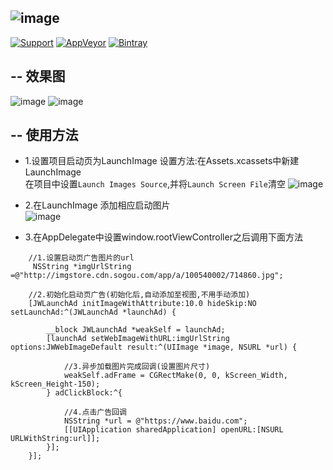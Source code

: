 ![image](https://github.com/JWXIAN/JWLaunchAd/blob/master/JWLaunchAd/Resources/JWLaunchAd-logo.png)
--
[![Support](https://img.shields.io/badge/support-iOS%207%2B-brightgreen.svg)](https://github.com/JWXIAN/MVCProject)
[![AppVeyor](https://img.shields.io/appveyor/ci/gruntjs/grunt.svg?maxAge=2592000)](https://github.com/JWXIAN/MVCProject)
[![Bintray](https://img.shields.io/badge/version-1.2-brightgreen.svg)](https://github.com/JWXIAN/MVCProject)

--
 效果图
--
![image](https://github.com/JWXIAN/JWLaunchAd/blob/master/JWLaunchAd/Resources/gif.gif)
![image](https://github.com/JWXIAN/JWLaunchAd/blob/master/JWLaunchAd/Resources/gif2.gif)

--
  使用方法
--
   * 1.设置项目启动页为LaunchImage
   设置方法:在Assets.xcassets中新建LaunchImage<br>
   在项目中设置`Launch Images Source`,并将`Launch Screen File`清空
   ![image](https://github.com/JWXIAN/JWLaunchAd/blob/master/JWLaunchAd/Resources/launchImage.png)
 
   * 2.在LaunchImage 添加相应启动图片<br>
   ![image](https://github.com/JWXIAN/JWLaunchAd/blob/master/JWLaunchAd/Resources/assets.png)
 
   * 3.在AppDelegate中设置window.rootViewController之后调用下面方法
   
```objc
    //1.设置启动页广告图片的url
     NSString *imgUrlString =@"http://imgstore.cdn.sogou.com/app/a/100540002/714860.jpg";
    
    //2.初始化启动页广告(初始化后,自动添加至视图,不用手动添加)
    [JWLaunchAd initImageWithAttribute:10.0 hideSkip:NO setLaunchAd:^(JWLaunchAd *launchAd) {
    
        __block JWLaunchAd *weakSelf = launchAd;
        [launchAd setWebImageWithURL:imgUrlString options:JWWebImageDefault result:^(UIImage *image, NSURL *url) {
        
            //3.异步加载图片完成回调(设置图片尺寸)
            weakSelf.adFrame = CGRectMake(0, 0, kScreen_Width, kScreen_Height-150);
        } adClickBlock:^{
        
            //4.点击广告回调
            NSString *url = @"https://www.baidu.com";
            [[UIApplication sharedApplication] openURL:[NSURL URLWithString:url]];
        }];
    }];
```
